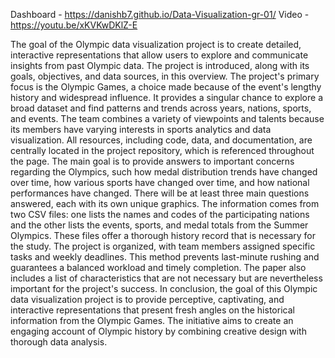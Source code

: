 Dashboard - https://danishb7.github.io/Data-Visualization-gr-01/
Video - https://youtu.be/xKVKwDKlZ-E

The goal of the Olympic data visualization project is to create detailed, interactive representations that allow users to explore and communicate insights from past Olympic data. The project is introduced, along with its goals, objectives, and data sources, in this overview. The project's primary focus is the Olympic Games, a choice made because of the event's lengthy history and widespread influence. It provides a singular chance to explore a broad dataset and find patterns and trends across years, nations, sports, and events. The team combines a variety of viewpoints and talents because its members have varying interests in sports analytics and data visualization. All resources, including code, data, and documentation, are centrally located in the project repository, which is referenced throughout the page. 
The main goal is to provide answers to important concerns regarding the Olympics, such how medal distribution trends have changed over time, how various sports have changed over time, and how national performances have changed. There will be at least three main questions answered, each with its own unique graphics. The information comes from two CSV files: one lists the names and codes of the participating nations and the other lists the events, sports, and medal totals from the Summer Olympics. These files offer a thorough history record that is necessary for the study. The project is organized, with team members assigned specific tasks and weekly deadlines. This method prevents last-minute rushing and guarantees a balanced workload and timely completion. The paper also includes a list of characteristics that are not necessary but are nevertheless important for the project's success. 
In conclusion, the goal of this Olympic data visualization project is to provide perceptive, captivating, and interactive representations that present fresh angles on the historical information from the Olympic Games. The initiative aims to create an engaging account of Olympic history by combining creative design with thorough data analysis.
